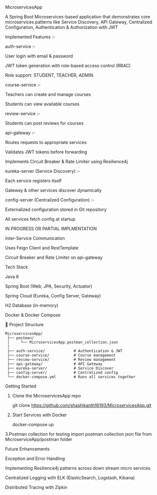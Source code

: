 MicroservicesApp

A Spring Boot Microservices-based application that demonstrates core microservices patterns like Service Discovery, API Gateway, Centralized Configuration, Authentication & Authorization with JWT


Implemented Features :-

auth-service :-

User login with email & password

JWT token generation with role-based access control (RBAC)

Role support: STUDENT, TEACHER, ADMIN


course-service :-

Teachers can create and manage courses

Students can view available courses


review-service :-

Students can post reviews for courses



api-gateway :-

Routes requests to appropriate services

Validates JWT tokens before forwarding

Implements Circuit Breaker & Rate Limiter using Resilience4j


eureka-server (Service Discovery) :-

Each service registers itself

Gateway & other services discover dynamically


config-server (Centralized Configuration) :-

Externalized configuration stored in Git repository

All services fetch config at startup


IN PROGRESS OR PARTIAL IMPLMENTATION   

Inter-Service Communication

Uses Feign Client and RestTemplate

Circuit Breaker and Rate Limiter on api-gateway


Tech Stack

Java 8

Spring Boot (Web, JPA, Security, Actuator)

Spring Cloud (Eureka, Config Server, Gateway)

H2 Database (in-memory)

Docker & Docker Compose


📂 Project Structure

    MicroservicesApp/
     ├── postman/
     │     └── MicroservicesApp.postman_collection.json 
     |
     ├── auth-service/             # Authentication & JWT
     ├── course-service/           # Course management
     ├── review-service/           # Review management
     ├── api-gateway/              # API Gateway
     ├── eureka-server/            # Service Discover
     ├── config-server/            # Centralized config
     └── docker-compose.yml        # Runs all services together
   
       

   

Getting Started


1. Clone the MicroservicesApp repo

    git clone https://github.com/shashikanth16193/MicroservicesApp.git


2. Start Services with Docker

    docker-compose up

3.Postman collection for testing
   import postman collection json file from MicroserviceApp/postman folder

Future Enhancements

Exception and Error Handling

Implementing Resilience4j patterns across down stream micro services

Centralized Logging with ELK (ElasticSearch, Logstash, Kibana)

Distributed Tracing with Zipkin
